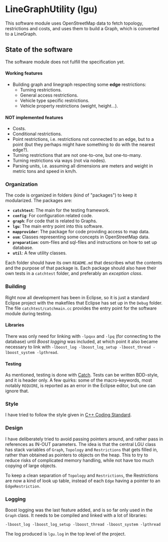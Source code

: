 LineGraphUtility (lgu)
======================
This software module uses OpenStreetMap data to fetch topology, restrictions and costs, and uses them to build a Graph, which is converted to a LineGraph.

## State of the software
The software module does not fulfill the specification yet.

#### Working features
- Building graph and linegraph respecting some **edge** restrictions:
    - Turning restrictions.
    - General access restrictions.
    - Vehicle type specific restrictions.
    - Vehicle property restrictions (weight, height...).

#### NOT implemented features
- Costs.
- Conditional restrictions.
- Point restrictions, i.e. restrictions not connected to an edge, but to a point (but they perhaps might have something to do with the nearest edge?).
- Turning restrictions that are not one-to-one, but one-to-many.
- Turning restrictions via ways (not via nodes).
- Parsing units, i.e. assuming all dimensions are meters and weight in metric tons and speed in km/h.

### Organization
The code is organized in folders (kind of "packages") to keep it modularized. The packages are:

- **`catchtest`**: The main for the testing framework.
- **`config`**: For configuration related code.
- **`graph`**: For code that is related to Graphs.
- **`lgu`**: The main entry point into this software.
- **`mapprovider`**: The package for code providing access to map data.
- **`osm`**: Classes representing some concepts in OpenStreetMap data.
- **`preparation`**: osm-files and sql-files and instructions on how to set up database.
- **`util`**: A few utility classes.

Each folder should have its own `README.md` that describes what the contents and the purpose of that package is. Each package should also have their own tests in a `catchtest` folder, and preferably an *exception class*.

### Building
Right now  all development has been in Eclipse, so it is just a standard Eclipse project with the makefiles that Eclipse has set up in the `Debug` folder. The file `catchtest/catchmain.cc` provides the entry point for the software module during testing.

#### Libraries
There was only need for linking with `-lpqxx` and `-lpq` (for connecting to the database) until *Boost logging* was included, at which point it also became necessary to link with `-lboost_log -lboost_log_setup -lboost_thread -lboost_system -lpthread`.

#### Testing
As mentioned, testing is done with [Catch](https://github.com/philsquared/Catch). Tests can be written BDD-style, and it is header only. A few quirks: some of the macro-keywords, most notably `REQUIRE`, is reported as an error in the Eclipse editor, but one can ignore that.

### Style
I have tried to follow the style given in [C++ Coding Standard](http://www.possibility.com/Cpp/CppCodingStandard.html).

### Design
I have deliberately tried to avoid passing pointers around, and rather pass in references as IN-OUT parameters. The idea is that the central LGU class has stack variables of `Graph`, `Topology` and `Restrictions` that gets filled in, rather than obtained as pointers to objects on the heap. This to try to reduce risks of complicated memory handling, while not have too much copying of large objects.

To keep a clean separation of `Topology` and `Restrictions`, the Restrictions are now a kind of look up table, instead of each `Edge` having a pointer to an `EdgeRestriction`.

### Logging
Boost logging was the last feature added, and is so far only used in the `Graph` class. It needs to be compiled and linked with a lot of libraries:
    
    -lboost_log -lboost_log_setup -lboost_thread -lboost_system -lpthread
    
The log produced is `lgu.log` in the top level of the project.
